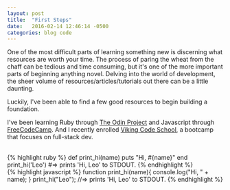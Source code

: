 ```yaml
---
layout: post
title:  "First Steps"
date:   2016-02-14 12:46:14 -0500
categories: blog code
---
```

One of the most difficult parts of learning something new is discerning what resources are worth your time. The process of paring the wheat from the chaff can be tedious and time consuming, but it's one of the more important parts of beginning anything novel.
Delving into the world of development, the sheer volume of resources/articles/tutorials out there can be a little daunting.

Luckily, I've been able to find a few good resources to begin building a foundation.
<!--more-->

I've been learning Ruby through [The Odin Project] and Javascript through [FreeCodeCamp]. And I recently enrolled [Viking Code School], a bootcamp that focuses on full-stack dev.

<br>
{% highlight ruby %}
def print_hi(name)
  puts "Hi, #{name}"
end
print_hi('Leo')
#=> prints 'Hi, Leo' to STDOUT.
{% endhighlight %}

<br>
{% highlight javascript %}
function print_hi(name){
  console.log("Hi, " + name);
}
print_hi("Leo");
//=> prints 'Hi, Leo' to STDOUT.
{% endhighlight %}

[Viking Code School]: http://www.vikingcodeschool.com
[The Odin Project]: http://www.theodinproject.com
[FreeCodeCamp]: http://www.freecodecamp.com
